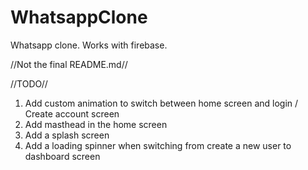 # WhatsappClone
Whatsapp clone.
Works with firebase.

//Not the final README.md//

//TODO//
1. Add custom animation to switch between home screen and login / Create account screen
2. Add masthead in the home screen
3. Add a splash screen
4. Add a loading spinner when switching from create a new user to dashboard screen
